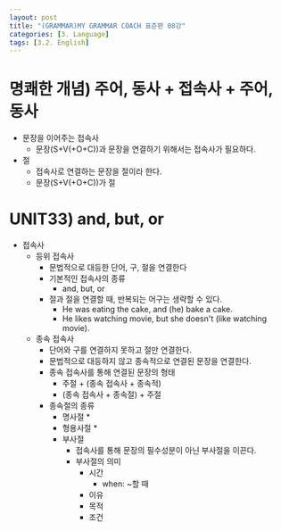 ```yaml
---
layout: post
title: "(GRAMMAR)MY GRAMMAR COACH 표준편 08강"
categories: [3. Language]
tags: [3.2. English]
---
```


# 명쾌한 개념) 주어, 동사 + 접속사 + 주어, 동사

* 문장을 이어주는 접속사
    * 문장(S+V(+O+C))과 문장을 연결하기 위해서는 접속사가 필요하다.
* 절
    * 접속사로 연결하는 문장을 절이라 한다.
    * 문장(S+V(+O+C))가 절

# UNIT33) and, but, or

* 접속사
    * 등위 접속사
        * 문법적으로 대등한 단어, 구, 절을 연결한다
        * 기본적인 접속사의 종류
            * and, but, or
        * 절과 절을 연결할 때, 반복되는 어구는 생략할 수 있다. 
            * He was eating the cake, and (he) bake a cake.
            * He likes watching movie, but she doesn't (like watching movie).
    * 종속 접속사
        * 단어와 구를 연결하지 못하고 절만 연결한다.
        * 문법적으로 대등하지 않고 종속적으로 연결된 문장을 연결한다.
        * 종속 접속사를 통해 연결된 문장의 형태
            * 주절 + (종속 접속사 + 종속적)
            * (종속 접속사 + 종속절) + 주절
        * 종속절의 종류
            * 명사절
                * 
            * 형용사절
                * 
            * 부사절
                * 접속사를 통해 문장의 필수성분이 아닌 부사절을 이끈다.
                * 부사절의 의미
                    * 시간
                        * when: ~할 때
                    * 이유
                    * 목적
                    * 조건
